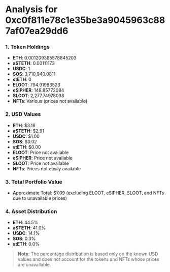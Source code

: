 # Analysis for 0xc0f811e78c1e35be3a9045963c887af07ea29dd6

### 1. Token Holdings

- **ETH**: 0.001209365578845203
- **aSTETH**: 0.00111173
- **USDC**: 1
- **SOS**: 3,710,940.0811
- **stETH**: 0
- **ELOOT**: 794.91983523
- **eSIPHER**: 148.85772084
- **SLOOT**: 2,277.74978038
- **NFTs**: Various (prices not available)

### 2. USD Values

- **ETH**: $3.16
- **aSTETH**: $2.91
- **USDC**: $1.00
- **SOS**: $0.02
- **stETH**: $0.00
- **ELOOT**: Price not available
- **eSIPHER**: Price not available
- **SLOOT**: Price not available
- **NFTs**: Prices not easily available

### 3. Total Portfolio Value

- Approximate Total: $7.09 (excluding ELOOT, eSIPHER, SLOOT, and NFTs due to unavailable prices)

### 4. Asset Distribution

- **ETH**: 44.5%
- **aSTETH**: 41.0%
- **USDC**: 14.1%
- **SOS**: 0.3%
- **stETH**: 0.0%

> **Note**: The percentage distribution is based only on the known USD values and does not account for the tokens and NFTs whose prices are unavailable.
